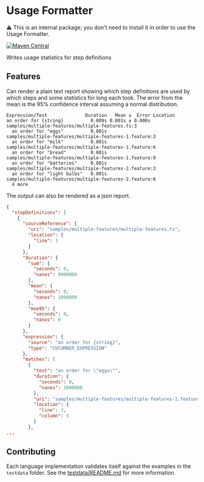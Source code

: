 # Usage Formatter
⚠️ This is an internal package; you don't need to install it in order to use the Usage Formatter.

[![Maven Central](https://img.shields.io/maven-central/v/io.cucumber/usage-formatter.svg?label=Maven%20Central)](https://search.maven.org/search?q=g:io.cucumber%20AND%20a:usage-formatter)

Writes usage statistics for step definitions

## Features

Can render a plain text report showing which step definitions are used by which
steps and some statistics for long each took. The error from the mean is the 95%
confidence interval assuming a normal distribution.

```
Expression/Text              Duration   Mean ±  Error Location                                               
an order for {string}          0.009s 0.001s ± 0.000s samples/multiple-features/multiple-features.ts:3       
  an order for "eggs"          0.001s                 samples/multiple-features/multiple-features-1.feature:3
  an order for "milk"          0.001s                 samples/multiple-features/multiple-features-1.feature:6
  an order for "bread"         0.001s                 samples/multiple-features/multiple-features-1.feature:9
  an order for "batteries"     0.001s                 samples/multiple-features/multiple-features-2.feature:3
  an order for "light bulbs"   0.001s                 samples/multiple-features/multiple-features-2.feature:6
  4 more                                                                                                     
```

The output can also be rendered as a json report.

```json
{
  "stepDefinitions": [
    {
      "sourceReference": {
        "uri": "samples/multiple-features/multiple-features.ts",
        "location": {
          "line": 3
        }
      },
      "duration": {
        "sum": {
          "seconds": 0,
          "nanos": 9000000
        },
        "mean": {
          "seconds": 0,
          "nanos": 1000000
        },
        "moe95": {
          "seconds": 0,
          "nanos": 0
        }
      },
      "expression": {
        "source": "an order for {string}",
        "type": "CUCUMBER_EXPRESSION"
      },
      "matches": [
        {
          "text": "an order for \"eggs\"",
          "duration": {
            "seconds": 0,
            "nanos": 1000000
          },
          "uri": "samples/multiple-features/multiple-features-1.feature",
          "location": {
            "line": 3,
            "column": 3
          }
        },
...
```


## Contributing

Each language implementation validates itself against the examples in the
`testdata` folder. See the [testdata/README.md](testdata/README.md) for more
information.

